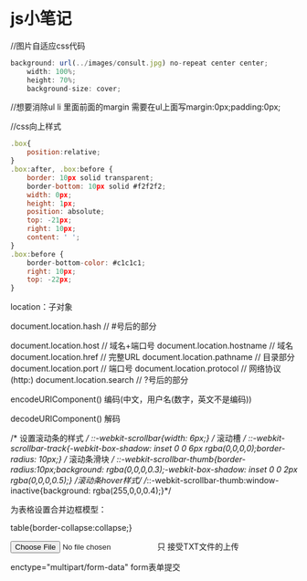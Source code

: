 # js小笔记

//图片自适应css代码

```javascript
background: url(../images/consult.jpg) no-repeat center center;
    width: 100%;
    height: 70%;
    background-size: cover;
```

//想要消除ul li  里面前面的margin  需要在ul上面写margin:0px;padding:0px;

//css向上样式
```javascript
.box{
    position:relative;
}
.box:after, .box:before {
    border: 10px solid transparent;
    border-bottom: 10px solid #f2f2f2;
    width: 0px;
    height: 1px;
    position: absolute;
    top: -21px;
    right: 10px;
    content: ' ';
}
.box:before {
    border-bottom-color: #c1c1c1;
    right: 10px;
    top: -22px;
}
```


location：子对象

document.location.hash          // #号后的部分

document.location.host          // 域名+端口号
document.location.hostname      // 域名
document.location.href          // 完整URL
document.location.pathname      // 目录部分
document.location.port          // 端口号
document.location.protocol      // 网络协议(http:)
document.location.search        // ?号后的部分


encodeURIComponent()     编码(中文，用户名(数字，英文不是编码))

decodeURIComponent()     解码
                
/* 设置滚动条的样式 */
::-webkit-scrollbar{width: 6px;}
/* 滚动槽 */
::-webkit-scrollbar-track{-webkit-box-shadow: inset 0 0 6px rgba(0,0,0,0);border-radius: 10px;}
/* 滚动条滑块 */
::-webkit-scrollbar-thumb{border-radius:10px;background: rgba(0,0,0,0.3);-webkit-box-shadow: inset 0 0 2px rgba(0,0,0,0.5);}
/*滚动条hover样式*/
/*::-webkit-scrollbar-thumb:window-inactive{background: rgba(255,0,0,0.4);}*/
                


为表格设置合并边框模型：

table{border-collapse:collapse;}
            
<input type="file" accept=".txt">    只 接受TXT文件的上传
            
enctype="multipart/form-data"    form表单提交

                


















